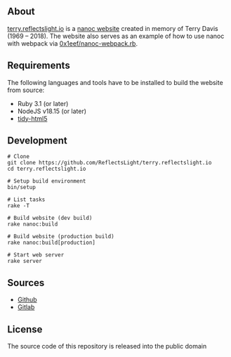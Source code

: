 ## About

[terry.reflectslight.io](https://terry.reflectslight.io)
is a [nanoc website](https://nanoc.app) created
in memory of Terry Davis (1969 – 2018). The website also
serves as an example of how to use nanoc with webpack via
[0x1eef/nanoc-webpack.rb](https://github.com/0x1eef/nanoc-webpack.rb).

## Requirements

The following languages and tools have to be
installed to build the website from source:

* Ruby 3.1 (or later)
* NodeJS v18.15 (or later)
* [tidy-html5](https://github.com/htacg/tidy-html5)

## Development

    # Clone
    git clone https://github.com/ReflectsLight/terry.reflectslight.io
    cd terry.reflectslight.io

    # Setup build environment
    bin/setup

    # List tasks
    rake -T

    # Build website (dev build)
    rake nanoc:build

    # Build website (production build)
    rake nanoc:build[production]

    # Start web server
    rake server

## Sources

* [Github](https://github.com/0x1eef/terry.reflectslight.io)
* [Gitlab](https://gitlab.com/0x1eef/terry.reflectslight.io)

## License

The source code of this repository is released into the public domain
